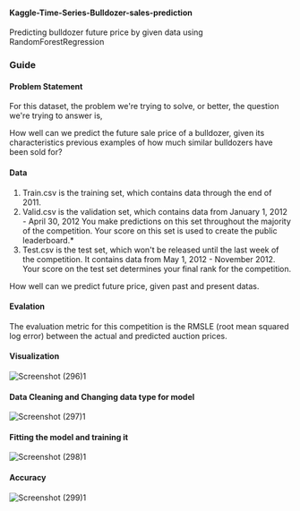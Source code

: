 #### Kaggle-Time-Series-Bulldozer-sales-prediction
Predicting bulldozer future price by given data using RandomForestRegression
### Guide

#### Problem Statement
For this dataset, the problem we're trying to solve, or better, the question we're trying to answer is,

How well can we predict the future sale price of a bulldozer, given its characteristics previous examples of how much similar bulldozers have been sold for?

#### Data
1. Train.csv is the training set, which contains data through the end of 2011.
2. Valid.csv is the validation set, which contains data from January 1, 2012 - April 30, 2012 You make predictions on this set throughout the majority of the competition. Your score on this set is used to create the public leaderboard.*
3. Test.csv is the test set, which won't be released until the last week of the competition. It contains data from May 1, 2012 - November 2012. Your score on the test set determines your final rank for the competition.

How well can we predict future price, given past and present datas.

#### Evalation
The evaluation metric for this competition is the RMSLE (root mean squared log error) between the actual and predicted auction prices.

#### Visualization
![Screenshot (296)1](https://github.com/KartiKothari/Kaggle-Time-Series-Bulldozer-sales-prediction/assets/147384232/9e2ef43f-d999-48dd-af4a-e2cabb53baf3)
#### Data Cleaning and Changing data type for model
![Screenshot (297)1](https://github.com/KartiKothari/Kaggle-Time-Series-Bulldozer-sales-prediction/assets/147384232/ea350366-ed7a-4674-8a1a-786bb21e9c43)

#### Fitting the model and training it
![Screenshot (298)1](https://github.com/KartiKothari/Kaggle-Time-Series-Bulldozer-sales-prediction/assets/147384232/9c1ec7ac-ff87-4424-acbc-e29c14a4d7b6)

#### Accuracy
![Screenshot (299)1](https://github.com/KartiKothari/Kaggle-Time-Series-Bulldozer-sales-prediction/assets/147384232/aca293f4-a266-4669-a733-5b9be2e1bbec)
